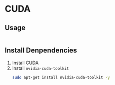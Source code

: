 # CUDA

## Usage
```bash

```

## Install Denpendencies
1. Install CUDA
2. Install `nvidia-cuda-toolkit`
    ```bash
    sudo apt-get install nvidia-cuda-toolkit -y
    ```

